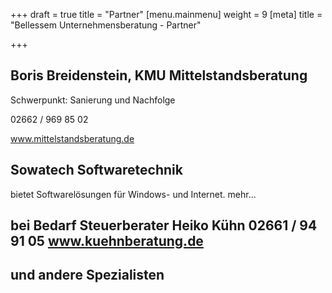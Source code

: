 +++
draft = true
title = "Partner"
[menu.mainmenu]
weight = 9
[meta]
title = "Bellessem Unternehmensberatung - Partner"

+++
## Boris Breidenstein, KMU Mittelstandsberatung

Schwerpunkt: Sanierung und Nachfolge

02662 / 969 85 02

www.mittelstandsberatung.de

## Sowatech Softwaretechnik

bietet Softwarelösungen für Windows- und Internet. mehr...

## bei Bedarf Steuerberater Heiko Kühn 02661 / 94 91 05 www.kuehnberatung.de

## und andere Spezialisten